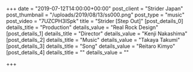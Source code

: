 +++
date = "2019-07-12T14:00:00+00:00"
post_client = "Strider Japan"
post_thumbnail = "/uploads/2019/08/13/ss000.png"
post_type = "music"
post_video = "7UZCPH3ISpk"
title = "Strider [Step Out]"
[post_details_0]
details_title = "Production"
details_value = "Real Rock Design"
[post_details_1]
details_title = "Director"
details_value = "Kenji  Nakashima"
[post_details_2]
details_title = "Music"
details_value = "Takaya Takumi"
[post_details_3]
details_title = "Song"
details_value = "Reitaro Kimyo"
[post_details_4]
details_title = ""
details_value = ""

+++
